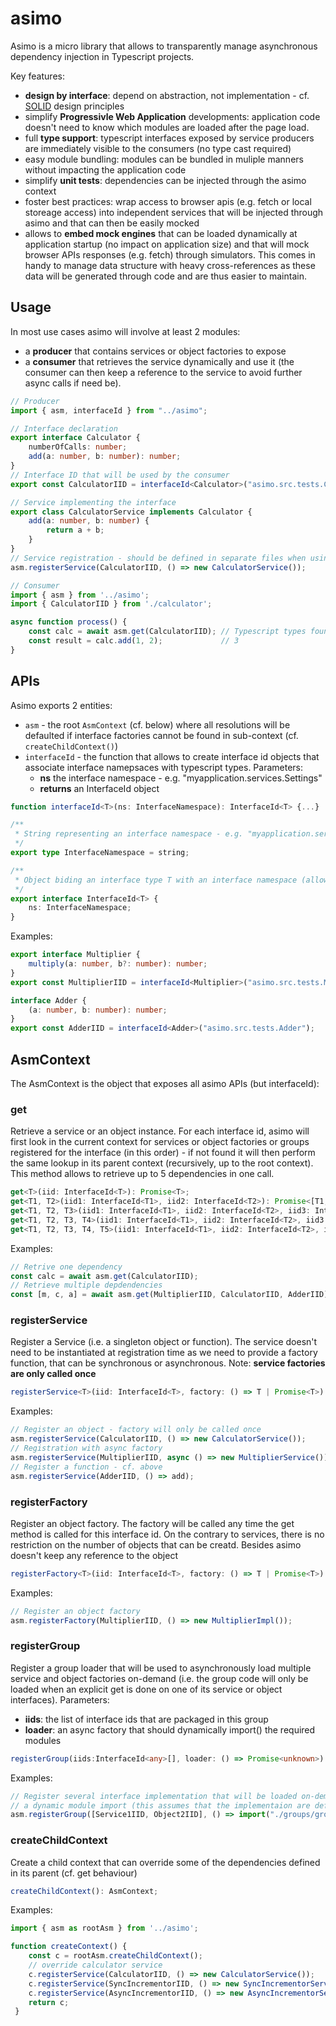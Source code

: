 # asimo

Asimo is a micro library that allows to transparently manage asynchronous dependency injection in Typescript projects.

Key features:
- **design by interface**: depend on abstraction, not implementation - cf. [SOLID] design principles
- simplify **Progressivle Web Application** developments: application code doesn't need to know which modules are loaded
after the page load.
- full **type support**: typescript interfaces exposed by service producers are immediately visible to the consumers
(no type cast required)
- easy module bundling: modules can be bundled in muliple manners without impacting the application code
- simplify **unit tests**: dependencies can be injected through the asimo context
- foster best practices: wrap access to browser apis (e.g. fetch or local storeage access) into independent services that will be injected through asimo and that can then be easily mocked
- allows to **embed mock engines** that can be loaded dynamically at application startup (no impact on application size)
and that will mock browser APIs responses (e.g. fetch) through simulators. This comes in handy to manage data
structure with heavy cross-references as these data will be generated through code and are thus easier to maintain.


[SOLID]: https://en.wikipedia.org/wiki/SOLID

## Usage

In most use cases asimo will involve at least 2 modules:
- a **producer** that contains services or object factories to expose
- a **consumer** that retrieves the service dynamically and use it (the consumer can then keep a reference to the
service to avoid further async calls if need be).

```typescript
// Producer
import { asm, interfaceId } from "../asimo";

// Interface declaration
export interface Calculator {
    numberOfCalls: number;
    add(a: number, b: number): number;
}
// Interface ID that will be used by the consumer
export const CalculatorIID = interfaceId<Calculator>("asimo.src.tests.Calculator");

// Service implementing the interface
export class CalculatorService implements Calculator {
    add(a: number, b: number) {
        return a + b;
    }
}
// Service registration - should be defined in separate files when using packagers that don't support tree-shaking
asm.registerService(CalculatorIID, () => new CalculatorService());

```

```typescript
// Consumer
import { asm } from '../asimo';
import { CalculatorIID } from './calculator';

async function process() {
    const calc = await asm.get(CalculatorIID); // Typescript types found -> calc is of type Calculator
    const result = calc.add(1, 2);             // 3
}
```

## APIs

Asimo exports 2 entities:
- ```asm``` - the root ```AsmContext``` (cf. below) where all resolutions will be defaulted if interface factories cannot be found in sub-context (cf. ```createChildContext()```)
- ```interfaceId``` - the function that allows to create interface id objects that associate interface namepsaces with typescript types. Parameters:
    - **ns** the interface namespace - e.g. "myapplication.services.Settings"
    - **returns** an InterfaceId object

```typescript
function interfaceId<T>(ns: InterfaceNamespace): InterfaceId<T> {...}

/**
 * String representing an interface namespace - e.g. "myapplication.services.Settings"
 */
export type InterfaceNamespace = string;

/**
 * Object biding an interface type T with an interface namespace (allows to get typescript validation)
 */
export interface InterfaceId<T> {
    ns: InterfaceNamespace;
}
```

Examples:
```typescript
export interface Multiplier {
    multiply(a: number, b?: number): number;
}
export const MultiplierIID = interfaceId<Multiplier>("asimo.src.tests.Multiplier");

interface Adder {
    (a: number, b: number): number;
}
export const AdderIID = interfaceId<Adder>("asimo.src.tests.Adder");
```

## AsmContext

The AsmContext is the object that exposes all asimo APIs (but interfaceId):


### get

Retrieve a service or an object instance. For each interface id, asimo will first look in the current
context for services or object factories or groups registered for the interface (in this order) - if not found
it will then perform the same lookup in its parent context (recursively, up to the root context).
This method allows to retrieve up to 5 dependencies in one call.

```typescript
get<T>(iid: InterfaceId<T>): Promise<T>;
get<T1, T2>(iid1: InterfaceId<T1>, iid2: InterfaceId<T2>): Promise<[T1, T2]>;
get<T1, T2, T3>(iid1: InterfaceId<T1>, iid2: InterfaceId<T2>, iid3: InterfaceId<T3>): Promise<[T1, T2, T3]>;
get<T1, T2, T3, T4>(iid1: InterfaceId<T1>, iid2: InterfaceId<T2>, iid3: InterfaceId<T3>, iid4: InterfaceId<T4>)Promise<[T1, T2, T3, T4]>;
get<T1, T2, T3, T4, T5>(iid1: InterfaceId<T1>, iid2: InterfaceId<T2>, iid3: InterfaceId<T3>, iid4InterfaceId<T4>, iid5: InterfaceId<T5>): Promise<[T1, T2, T3, T4, T5]>;
```
Examples:
```typescript
// Retrive one dependency
const calc = await asm.get(CalculatorIID);
// Retrieve multiple depdendencies
const [m, c, a] = await asm.get(MultiplierIID, CalculatorIID, AdderIID);

```

### registerService

Register a Service (i.e. a singleton object or function). The service doesn't need to be instantiated at registration time as we need to provide a factory function, that can be synchronous or asynchronous. Note: **service factories are only called once**

```typescript
registerService<T>(iid: InterfaceId<T>, factory: () => T | Promise<T>): void;
```
Examples:
```typescript
// Register an object - factory will only be called once
asm.registerService(CalculatorIID, () => new CalculatorService());
// Registration with async factory
asm.registerService(MultiplierIID, async () => new MultiplierService());
// Register a function - cf. above
asm.registerService(AdderIID, () => add);
```


### registerFactory

Register an object factory. The factory will be called any time the get method is called
for this interface id. On the contrary to services, there is no restriction on the number
of objects that can be creatd. Besides asimo doesn't keep any reference to the object

```typescript
registerFactory<T>(iid: InterfaceId<T>, factory: () => T | Promise<T>): void;
```
Examples:
```typescript
// Register an object factory
asm.registerFactory(MultiplierIID, () => new MultiplierImpl());
```


### registerGroup

Register a group loader that will be used to asynchronously load multiple
service and object factories on-demand (i.e. the group code will only be loaded when
an explicit get is done on one of its service or object interfaces). Parameters:
- **iids**: the list of interface ids that are packaged in this group
- **loader**: an async factory that should dynamically import() the required modules

```typescript
registerGroup(iids:InterfaceId<any>[], loader: () => Promise<unknown>): void;
```
Examples:
```typescript
// Register several interface implementation that will be loaded on-demand through
// a dynamic module import (this assumes that the implementaion are defined in the module)
asm.registerGroup([Service1IID, Object2IID], () => import("./groups/groupA"));
```

### createChildContext

Create a child context that can override some of the dependencies defined in its parent (cf. get behaviour)

```typescript
createChildContext(): AsmContext;
```
Examples:
```typescript
import { asm as rootAsm } from '../asimo';

function createContext() {
    const c = rootAsm.createChildContext();
    // override calculator service
    c.registerService(CalculatorIID, () => new CalculatorService());
    c.registerService(SyncIncrementorIID, () => new SyncIncrementorService());
    c.registerService(AsyncIncrementorIID, () => new AsyncIncrementorService());
    return c;
 }
```

